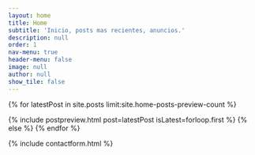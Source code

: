 ```yaml
---
layout: home
title: Home
subtitle: 'Inicio, posts mas recientes, anuncios.'
description: null
order: 1
nav-menu: true
header-menu: false
image: null
author: null
show_tile: false
---
```


<!-- {% include randomquote.html %} -->

<!-- Latest Post  preview-->
{% for latestPost in site.posts limit:site.home-posts-preview-count %}
<!-- Mini Post -->
{% include postpreview.html post=latestPost isLatest=forloop.first %}
{% else %}
{% endfor %}


<!-- Pagination -->
<!-- {% include pagination.html %} -->

{% include contactform.html %}
